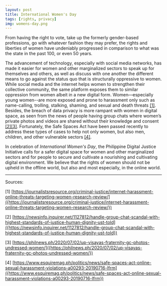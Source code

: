 ```yaml
---
layout: post
title: International Women's Day
tags: [rights, privacy]
img: womens-day.png
---
```


From having the right to vote, take up the formerly gender-based professions, go with whatever fashion they may prefer, the rights and liberties of women have undeniably progressed in comparison to what was the state in the past 100, or even 50 years.
<!--more-->

The advancement of technology, especially with social media networks, has made it easier for women and other marginalized sectors to speak up for themselves and others, as well as discuss with one another the different means to go against the status quo that is structurally oppressive to women. While social media and the internet helps women to strengthen their collective community, the same platform exposes them to similar oppression from women albeit in a new digital form. Women—especially young women--are more exposed and prone to harassment only such as name-calling, trolling, stalking, shaming, and sexual and death threats [\[1\]]({https://journalistsresource.org/criminal-justice/internet-harassment-online-threats-targeting-women-research-review/}). Besides, the breach of data privacy is more rampant with women in digital space, as seen from the news of people having group chats where women’s private photos and videos are shared without their knowledge and consent [\[2\]]({https://newsinfo.inquirer.net/1127812/handle-group-chat-scandal-with-highest-standards-of-justice-human-dignity-ust-told})[\[3\]]({https://philnews.ph/2020/07/02/up-visayas-fraternity-gc-photos-undressed-women/}). Fortunately, the Safe Spaces Act have been passed recently to address these types of cases to help not only women, but also men, children, and other vulnerable sectors [\[4\]]({https://www.esquiremag.ph/politics/news/safe-spaces-act-online-sexual-harassment-violations-a00293-20190716-lfrm}).

In celebration of *International Women's Day*, the Philippine Digital Justice Initiative calls for a safer digital space for women and other marginalized sectors and for people to secure and cultivate a nourishing and cultivating digital environment. We believe that the rights of women should not be upheld in the offline world, but also and most especially, in the online world.

---
Sources:

[1] [https://journalistsresource.org/criminal-justice/internet-harassment-online-threats-targeting-women-research-review/]({https://journalistsresource.org/criminal-justice/internet-harassment-online-threats-targeting-women-research-review/})

[2] [https://newsinfo.inquirer.net/1127812/handle-group-chat-scandal-with-highest-standards-of-justice-human-dignity-ust-told]({https://newsinfo.inquirer.net/1127812/handle-group-chat-scandal-with-highest-standards-of-justice-human-dignity-ust-told})

[3] [https://philnews.ph/2020/07/02/up-visayas-fraternity-gc-photos-undressed-women/]({https://philnews.ph/2020/07/02/up-visayas-fraternity-gc-photos-undressed-women/})

[4] [https://www.esquiremag.ph/politics/news/safe-spaces-act-online-sexual-harassment-violations-a00293-20190716-lfrm]({https://www.esquiremag.ph/politics/news/safe-spaces-act-online-sexual-harassment-violations-a00293-20190716-lfrm})
